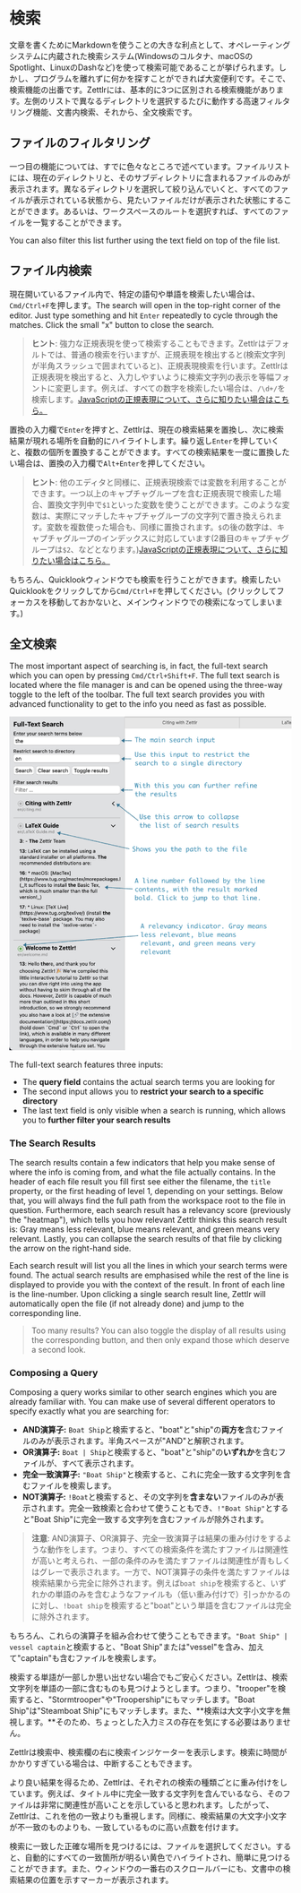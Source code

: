 # 検索

文章を書くためにMarkdownを使うことの大きな利点として、オペレーティングシステムに内蔵された検索システム(Windowsのコルタナ、macOSのSpotlight、LinuxのDashなど)を使って検索可能であることが挙げられます。しかし、プログラムを離れずに何かを探すことができれば大変便利です。そこで、検索機能の出番です。Zettlrには、基本的に3つに区別される検索機能があります。左側のリストで異なるディレクトリを選択するたびに動作する高速フィルタリング機能、文書内検索、それから、全文検索です。

## ファイルのフィルタリング

一つ目の機能については、すでに色々なところで述べています。ファイルリストには、現在のディレクトリと、そのサブディレクトリに含まれるファイルのみが表示されます。異なるディレクトリを選択して絞り込んでいくと、すべてのファイルが表示されている状態から、見たいファイルだけが表示された状態にすることができます。あるいは、ワークスペースのルートを選択すれば、すべてのファイルを一覧することができます。

You can also filter this list further using the text field on top of the file list.

## ファイル内検索

現在開いているファイル内で、特定の語句や単語を検索したい場合は、`Cmd/Ctrl+F`を押します。The search will open in the top-right corner of the editor. Just type something and hit `Enter` repeatedly to cycle through the matches. Click the small "x" button to close the search.

> **ヒント**: 強力な正規表現を使って検索することもできます。Zettlrはデフォルトでは、普通の検索を行いますが、正規表現を検出すると(検索文字列が半角スラッシュで囲まれていると)、正規表現検索を行います。Zettlrは正規表現を検出すると、入力しやすいように検索文字列の表示を等幅フォントに変更します。例えば、すべての数字を検索したい場合は、`/\d+/`を検索します。[JavaScriptの正規表現について、さらに知りたい場合はこちら。](https://codeburst.io/javascript-learn-regular-expressions-for-beginners-bb6107015d91)

置換の入力欄で`Enter`を押すと、Zettlrは、現在の検索結果を置換し、次に検索結果が現れる場所を自動的にハイライトします。繰り返し`Enter`を押していくと、複数の個所を置換することができます。すべての検索結果を一度に置換したい場合は、置換の入力欄で`Alt+Enter`を押してください。

> **ヒント**: 他のエディタと同様に、正規表現検索では変数を利用することができます。一つ以上のキャプチャグループを含む正規表現で検索した場合、置換文字列中で`$1`といった変数を使うことができます。このような変数は、実際にマッチしたキャプチャグループの文字列で置き換えられます。変数を複数使った場合も、同様に置換されます。`$`の後の数字は、キャプチャグループのインデックスに対応しています(2番目のキャプチャグループは`$2`、などとなります。)[JavaScriptの正規表現について、さらに知りたい場合はこちら。](https://codeburst.io/javascript-learn-regular-expressions-for-beginners-bb6107015d91)

もちろん、Quicklookウィンドウでも検索を行うことができます。検索したいQuicklookをクリックしてから`Cmd/Ctrl+F`を押してください。(クリックしてフォーカスを移動しておかないと、メインウィンドウでの検索になってしまいます。)

## 全文検索

The most important aspect of searching is, in fact, the full-text search which you can open by pressing `Cmd/Ctrl+Shift+F`. The full text search is located where the file manager is and can be opened using the three-way toggle to the left of the toolbar. The full text search provides you with advanced functionality to get to the info you need as fast as possible.

![The full text search with explanations](../img/full_text_search.png)

The full-text search features three inputs:

* The **query field** contains the actual search terms you are looking for
* The second input allows you to **restrict your search to a specific directory**
* The last text field is only visible when a search is running, which allows you to **further filter your search results**

### The Search Results

The search results contain a few indicators that help you make sense of where the info is coming from, and what the file actually contains. In the header of each file result you fill first see either the filename, the `title` property, or the first heading of level 1, depending on your settings. Below that, you will always find the full path from the workspace root to the file in question. Furthermore, each search result has a relevancy score (previously the "heatmap"), which tells you how relevant Zettlr thinks this search result is: Gray means less relevant, blue means relevant, and green means very relevant. Lastly, you can collapse the search results of that file by clicking the arrow on the right-hand side.

Each search result will list you all the lines in which your search terms were found. The actual search results are emphasised while the rest of the line is displayed to provide you with the context of the result. In front of each line is the line-number. Upon clicking a single search result line, Zettlr will automatically open the file (if not already done) and jump to the corresponding line.

> Too many results? You can also toggle the display of all results using the corresponding button, and then only expand those which deserve a second look.

### Composing a Query

Composing a query works similar to other search engines which you are already familiar with. You can make use of several different operators to specify exactly what you are searching for:

* **AND演算子:** `Boat Ship`と検索すると、"boat"と"ship"の**両方を**含むファイルのみが表示されます。半角スペースが"AND"と解釈されます。
* **OR演算子:** `Boat | Ship`と検索すると、"boat"と"ship"の**いずれか**を含むファイルが、すべて表示されます。
* **完全一致演算子:** `"Boat Ship"`と検索すると、これに完全一致する文字列を含むファイルを検索します。
* **NOT演算子:** `!Boat`と検索すると、その文字列を**含まない**ファイルのみが表示されます。完全一致検索と合わせて使うこともでき、`!"Boat Ship"`とすると"Boat Ship"に完全一致する文字列を含むファイルが除外されます。

> **注意**: AND演算子、OR演算子、完全一致演算子は結果の重み付けをするような動作をします。つまり、すべての検索条件を満たすファイルは関連性が高いと考えられ、一部の条件のみを満たすファイルは関連性が青もしくはグレーで表示されます。一方で、NOT演算子の条件を満たすファイルは検索結果から完全に除外されます。例えば`boat ship`を検索すると、いずれかの単語のみを含むようなファイルも（低い重み付けで）引っかかるのに対し、`!boat ship`を検索すると"boat"という単語を含むファイルは完全に除外されます。

もちろん、これらの演算子を組み合わせて使うこともできます。`"Boat Ship" | vessel captain`と検索すると、"Boat Ship"または"vessel"を含み、加えて"captain"も含むファイルを検索します。

検索する単語が一部しか思い出せない場合でもご安心ください。Zettlrは、検索文字列を単語の一部に含むものも見つけようとします。つまり、"trooper"を検索すると、"Stormtrooper"や"Troopership"にもマッチします。"Boat Ship"は"Steamboat Ship"にもマッチします。また、**検索は大文字小文字を無視します。**そのため、ちょっとした入力ミスの存在を気にする必要はありません。

Zettlrは検索中、検索欄の右に検索インジケーターを表示します。検索に時間がかかりすぎている場合は、中断することもできます。

より良い結果を得るため、Zettlrは、それぞれの検索の種類ごとに重み付けをしています。例えば、タイトル中に完全一致する文字列を含んでいるなら、そのファイルは非常に関連性が高いことを示していると思われます。したがって、Zettlrは、これを他の一致よりも重視します。同様に、検索結果の大文字小文字が不一致のものよりも、一致しているものに高い点数を付けます。

検索に一致した正確な場所を見つけるには、ファイルを選択してください。すると、自動的にすべての一致箇所が明るい黄色でハイライトされ、簡単に見つけることができます。また、ウィンドウの一番右のスクロールバーにも、文書中の検索結果の位置を示すマーカーが表示されます。
